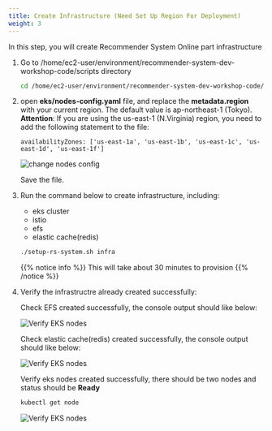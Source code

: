 ```yaml
---
title: Create Infrastructure (Need Set Up Region For Deployment)
weight: 3
---
```


In this step, you will create Recommender System Online part infrastructure

1. Go to /home/ec2-user/environment/recommender-system-dev-workshop-code/scripts directory

   ```sh
   cd /home/ec2-user/environment/recommender-system-dev-workshop-code/scripts
   ```

2. open **eks/nodes-config.yaml** file, and replace the **metadata.region** with your current region. The default value is ap-northeast-1 (Tokyo). **Attention**: If you are using the us-east-1 (N.Virginia) region, you need to add the following statement to the file:

    `availabilityZones: ['us-east-1a', 'us-east-1b', 'us-east-1c', 'us-east-1d', 'us-east-1f']`

   ![change nodes config](/images/change-nodes-config.png)

   Save the file.

3. Run the command below to create infrastructure, including:
   - eks cluster
   - istio
   - efs
   - elastic cache(redis)

   ```sh
   ./setup-rs-system.sh infra
   ```

   {{% notice info %}}
   This will take about 30 minutes to provision
   {{% /notice %}}

4. Verify the infrastructre already created successfully:

   Check EFS created successfully, the console output should like below:

   ![Verify EKS nodes](/images/check-efs.png)

   Check elastic cache(redis) created successfully, the console output should like below:

   ![Verify EKS nodes](/images/check-redis.png)

   Verify eks nodes created successfully, there should be two nodes and status should be **Ready**

   ```sh
   kubectl get node
   ```
   
   ![Verify EKS nodes](/images/check-eks-nodes.png)